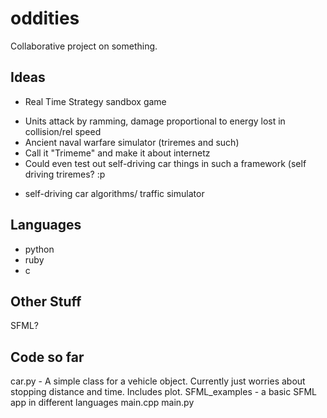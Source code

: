 oddities
========
Collaborative project on something.

Ideas
-----
- Real Time Strategy sandbox game
 + Units attack by ramming, damage proportional to energy lost in collision/rel speed
 + Ancient naval warfare simulator (triremes and such)
 + Call it "Trimeme" and make it about internetz
 + Could even test out self-driving car things in such a framework (self driving triremes? :p
- self-driving car algorithms/ traffic simulator

Languages
---------
- python
- ruby
- c

Other Stuff
-----------

SFML?

Code so far
-----------

car.py - A simple class for a vehicle object.  Currently just worries about stopping distance and time.  Includes plot.
SFML_examples - a basic SFML app in different languages
	main.cpp
	main.py
